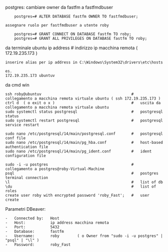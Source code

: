 
postgres:
	cambiare owner da fastfm a fastfmdbuser

		postgres=# ALTER DATABASE fastfm OWNER TO fastfmdbuser;

	assegnare ruolo per fastfmdbuser a utente roby

		postgres=# GRANT CONNECT ON DATABASE fastfm TO roby;
		postgres=# GRANT ALL PRIVILEGES ON DATABASE fastfm TO roby;

da terminale ubuntu
	ip address												#	indirizzo ip macchina remota ( 172.19.235.173 )
	
	inserire alias per ip address in C:\Windows\System32\drivers\etc\hosts
	
	es.
	172.19.235.173 ubuntuv
	
	
da cmd win

	ssh roby@ubuntuv										#	collegamento a macchina remota virtuale ubuntu ( ssh 172.19.235.173 )
	ctrl d	( o exit o x )									#	uscita da collegamento a macchina remota virtuale ubuntu
	sudo systemctl status postgresql						#	postgresql status
	sudo systemctl restart postgresql						#	postgresql service restart
	
	sudo nano /etc/postgresql/14/main/postgresql.conf		#	postgresql conf file
	sudo nano /etc/postgresql/14/main/pg_hba.conf			# 	host-based authentication file
	sudo nano /etc/postgresql/14/main/pg_ident.conf    		#	ident configuration file

	sudo -i -u postgres										#	collegamento a postgres@roby-Virtual-Machine
	psql													#	postgres terminal connection
	\l														#	list of db
	\du														#	list of roles
	create user roby with encrypted password 'roby_Fast';	#	user create
	

Parametri DBeaver:

	-	Connected by: 	Host
	-	Host:			ip address macchina remota
	-	Port:			5432
	-	Database:		fastfm
	-	Username:		roby		( o Owner from "sudo -i -u postgres" | "psql" | "\l" )
	-	Password:		roby_Fast

